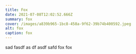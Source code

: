 ```yaml
---
title: Fox
date: 2021-07-08T12:02:52.666Z
summary: fox
cover: /images/a839b965-1bc8-458a-9f62-39b74b400592.jpeg
alt: fox
caption: fox
---
```

sad fasdf as df asdf safd fox fox